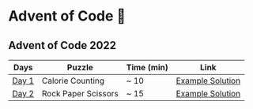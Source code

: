 # Advent of Code 🎄

## Advent of Code 2022

| **Days**                                     | **Puzzle**          | **Time (min)** | **Link**                         |
|----------------------------------------------|---------------------|----------------|----------------------------------|
| [Day 1](https://adventofcode.com/2022/day/1) | Calorie Counting    | ~ 10           | [Example Solution](2022/day1.py) |
| [Day 2](https://adventofcode.com/2022/day/2) | Rock Paper Scissors | ~ 15           | [Example Solution](2022/day2.py) |